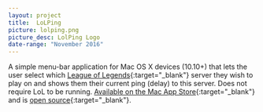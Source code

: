```yaml
---
layout: project
title:  LoLPing
picture: lolping.png
picture_desc: LolPing Logo
date-range: "November 2016"
---
```

A simple menu-bar application for Mac OS X devices (10.10+) that lets the user select which [League of Legends](https://leagueoflegends.com){:target="_blank"} server they wish to play on and shows them their current ping (delay) to this server. Does not require LoL to be running. [Available on the Mac App Store](https://itunes.apple.com/us/app/lolping-helper/id1170984083?mt=12){:target="_blank"} and is [open source](https://github.com/orkun1675/LoLPing/){:target="_blank"}.